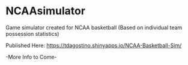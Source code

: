 # NCAAsimulator
Game simulator created for NCAA basketball (Based on individual team possession statistics)

Published Here: https://tdagostino.shinyapps.io/NCAA-Basketball-Sim/

-More Info to Come-

